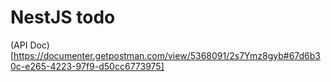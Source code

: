 # NestJS todo

(API Doc)[https://documenter.getpostman.com/view/5368091/2s7Ymz8gyb#67d6b30c-e265-4223-97f9-d50cc6773975]